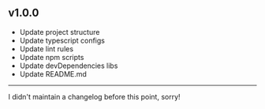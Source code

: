 ## v1.0.0

* Update project structure
* Update typescript configs
* Update lint rules
* Update npm scripts
* Update devDependencies libs
* Update README.md

---

I didn't maintain a changelog before this point, sorry!
